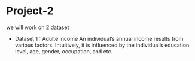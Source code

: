 # Project-2
we will work on 2 dataset 
* Dataset 1 : Adulte income
  An individual’s annual income results from various factors. Intuitively, it is influenced by the individual’s education level, age, gender, occupation, and etc.

